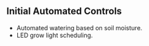 ## Initial Automated Controls
- Automated watering based on soil moisture.
- LED grow light scheduling.
